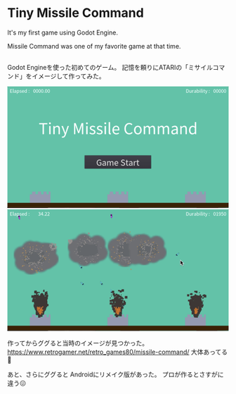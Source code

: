 Tiny Missile Command
====================

It's my first game using Godot Engine.

Missile Command was one of my favorite game at that time.

##

Godot Engineを使った初めてのゲーム。
記憶を頼りにATARIの「ミサイルコマンド」をイメージして作ってみた。

<span>
    <kbd>
        <img src="screenshot1.png" hight="320">
    </kbd>
    <kbd>
        <img src="screenshot2.png" hight="320">
    </kbd>
</span>

作ってからググると当時のイメージが見つかった。
https://www.retrogamer.net/retro_games80/missile-command/
大体あってる😬

あと、さらにググると Androidにリメイク版があった。
プロが作るとさすがに違う😖


